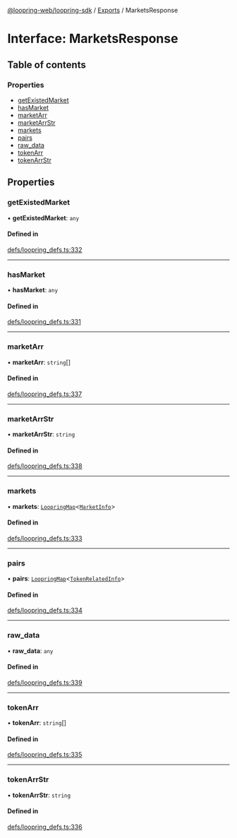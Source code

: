 [@loopring-web/loopring-sdk](../README.md) / [Exports](../modules.md) / MarketsResponse

# Interface: MarketsResponse

## Table of contents

### Properties

- [getExistedMarket](MarketsResponse.md#getexistedmarket)
- [hasMarket](MarketsResponse.md#hasmarket)
- [marketArr](MarketsResponse.md#marketarr)
- [marketArrStr](MarketsResponse.md#marketarrstr)
- [markets](MarketsResponse.md#markets)
- [pairs](MarketsResponse.md#pairs)
- [raw\_data](MarketsResponse.md#raw_data)
- [tokenArr](MarketsResponse.md#tokenarr)
- [tokenArrStr](MarketsResponse.md#tokenarrstr)

## Properties

### getExistedMarket

• **getExistedMarket**: `any`

#### Defined in

[defs/loopring_defs.ts:332](https://github.com/Loopring/loopring_sdk/blob/edf273a/src/defs/loopring_defs.ts#L332)

___

### hasMarket

• **hasMarket**: `any`

#### Defined in

[defs/loopring_defs.ts:331](https://github.com/Loopring/loopring_sdk/blob/edf273a/src/defs/loopring_defs.ts#L331)

___

### marketArr

• **marketArr**: `string`[]

#### Defined in

[defs/loopring_defs.ts:337](https://github.com/Loopring/loopring_sdk/blob/edf273a/src/defs/loopring_defs.ts#L337)

___

### marketArrStr

• **marketArrStr**: `string`

#### Defined in

[defs/loopring_defs.ts:338](https://github.com/Loopring/loopring_sdk/blob/edf273a/src/defs/loopring_defs.ts#L338)

___

### markets

• **markets**: [`LoopringMap`](LoopringMap.md)<[`MarketInfo`](MarketInfo.md)\>

#### Defined in

[defs/loopring_defs.ts:333](https://github.com/Loopring/loopring_sdk/blob/edf273a/src/defs/loopring_defs.ts#L333)

___

### pairs

• **pairs**: [`LoopringMap`](LoopringMap.md)<[`TokenRelatedInfo`](TokenRelatedInfo.md)\>

#### Defined in

[defs/loopring_defs.ts:334](https://github.com/Loopring/loopring_sdk/blob/edf273a/src/defs/loopring_defs.ts#L334)

___

### raw\_data

• **raw\_data**: `any`

#### Defined in

[defs/loopring_defs.ts:339](https://github.com/Loopring/loopring_sdk/blob/edf273a/src/defs/loopring_defs.ts#L339)

___

### tokenArr

• **tokenArr**: `string`[]

#### Defined in

[defs/loopring_defs.ts:335](https://github.com/Loopring/loopring_sdk/blob/edf273a/src/defs/loopring_defs.ts#L335)

___

### tokenArrStr

• **tokenArrStr**: `string`

#### Defined in

[defs/loopring_defs.ts:336](https://github.com/Loopring/loopring_sdk/blob/edf273a/src/defs/loopring_defs.ts#L336)
